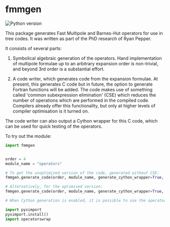 # fmmgen
![Python version](https://img.shields.io/badge/Python-%3E%3D%203.6-brightgreen.svg)

This package generates Fast Multipole and Barnes-Hut operators for use in tree codes. 
It was written as part of the PhD research of Ryan Pepper.

It consists of several parts:

1) Symbolical algebraic generation of the operators.
Hand implementation of multipole formulae up to an arbitrary expansion order is 
non-trivial, and beyond 3rd order is a substantial effort.

2) A code writer, which generates code from the expansion formulae. At present, 
this generates C code but in future, the option to generate Fortran functions
will be added. The code makes use of something called 'common subexpression
elimination' (CSE) which reduces the number of operations which are performed in
the compiled code. Compilers already offer this functionality, but only at
higher levels of compiler optimisation is it turned on.

The code writer can also output a Cython wrapper for this C code, which can be
used for quick testing of the operators.


To try out the module:

```python
import fmmgen


order = 4
module_name = "operators"

# To get the unoptimized version of the code, generated without CSE:
fmmgen.generate_code(order, module_name, generate_cython_wrapper=True, CSE=False) 

# Alternatively, for the optimised version:
fmmgen.generate_code(order, module_name, generate_cython_wrapper=True, CSE=True)

# When Cython generation is enabled, it is possible to use the operator functions:

import pyximport
pyximport.install()
import operatorswrap

```